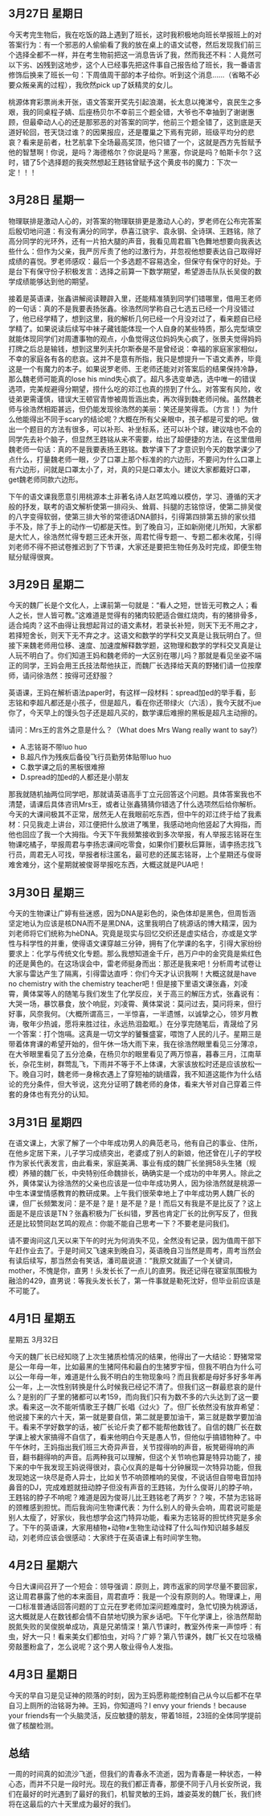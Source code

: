 ## 3月27日 星期日

今天考完生物后，我在吃饭的路上遇到了班长，这时我积极地向班长举报班上的对答案行为：有一个邪恶的人偷偷看了我的放在桌上的语文试卷，然后发现我们前三个选择全都不一样，并在考生物前把这一消息告诉了我，然而我还不料：人竟然可以下劣、凶残到这地步，这个人已经事先把这件事自己报告给了班长，我一番语言修饰后换来了班长一句：下周值周干部的本子给你。听到这个消息……（省略不必要众叛亲离的过程），我欣然pick up了妖精灵的女儿。

桃源体育彩票尚未开张，语文答案开奖先引起浪潮，长太息以掩涕兮，哀民生之多艰，我的同桌程子婧、后座杨贝尔不幸前三个题全错，大爷也不幸抽到了谢谢惠顾，但最牵动人心的还是那邪恶的对答案的同学，他前三个题全错了，这到底是天道好轮回，苍天饶过谁？的因果报应，还是覆巢之下焉有完卵，班级平均分的悲哀？看来是前者，杜艺航拿下全场最高奖顶，他只错了一个，这就是西方先哲赋予他的智慧啊！你说，是吗？海德格尔？你说是吗？黑塞，你说是吗？帕斯卡尔？这时，错了5个选择题的我突然想起王韪铭曾赋予这个黄皮书的魔力：下次一定！！！

## 3月28日 星期一

物理联排是激动人心的，对答案的物理联排更是激动人心的，罗老师在公布完答案后殷切地问道：有没有满分的同学，恭喜江骁宇、袁永钢、全诗琪、王韪铭，除了高分同学的光环外，还有一片拍大腿的声音，我看见周君眉飞色舞地想要向我表达些什么：但作为父亲，我严厉斥责了他的过激行为，并忽视他想要表达自己取得好成绩的喜悦。罗老师感叹：最后一个多选题不容易选全，但保守有保守的好处。于是台下有保守份子积极发言：选择之前算一下数学期望，希望游击队队长吴俊的数学成绩能够达到他的期望。

接着是英语课，张鑫讲解阅读鞭辟入里，还能精准猜到同学们错哪里，借用王老师的一句话：真的不是我要表扬张鑫。徐浩然同学称自己七选五已经一个月没错过了，他已经学精了，想到这里，我的解析几何已经一个月没对过了，看来题自已经学精了。如果说读后续写中袜子藏钱能体现一个人自身的某些特质，那么完型填空就能体现同学们对周遭事物的观点，小鱼觉得这位妈妈失心疯了，张景夫觉得妈妈打牌之后总是输钱，想到这里列夫托尔斯泰是不是曾经说：幸福的家庭家家相似，不幸的家庭各有各的悲哀。这并不是意有所指，我只是想提升一下语文素养，毕竟这是一个有魔力的本子。如果说罗老师、王老师还能对对答案后的结果保持冷静，那么魏老师可能真的lose his mind失心疯了。超凡多选变单选，选中唯一的错误选项，完美规避得分期望，捞什么吃的邓江也真的捞到了什么。对答案有风险，收徒弟更需谨慎，错误大王顿官青惨被周哲涵出卖，再次得到魏老师问候。虽然魏老师与徐浩然相距甚远，但仍能发现徐浩然的美丽：笑还是笑得乖。（方言！）为什么他能得出不同于scary的结论呢？大概在所有父亲眼中，孩子都是可爱的吧。做出一个题目的方法有很多，可以补形、补坐标系，还可以补个球，建议啥也不会的同学先去补个脑子，但显然王韪铭从来不需要，给出了超便捷的方法，在这里借用魏老师一句话：真的不是我要表扬王韪铭。数学课下了才意识到今天的数学课少了点什么，打量魏老师一眼，少了口罩上那个标准的的六边形，不要问为什么口罩上有六边形，问就是口罩太小了，对，真的只是口罩太小。建议大家都戴好口罩，get魏老师同款六边形。

下午的语文课我愿意引用桃源本土非著名诗人赵艺鸣难以模仿，学习、遵循的天才般的抒发，联考的语文解析使第一排闷头、耸肩、抖腿的志铭惊讶，使第二排吴俊的八字变得软弱，使第三排大爷的常德话DNA颤抖，引得第四排第五排的家伙措手不及，除了手上的动作一切都是天性。到了晚自习，正如新刚佬儿所知，大家都是大忙人，徐浩然忙得专题三还未开张，周君忙得专题一、专题二都未收尾，引得刘老师不得不把试卷推迟到了下节课，大家还是要把生物任务及时完成，即便生物赋分赋得很爽。

## 3月29日 星期二

今天的魏厂长是个文化人，上课前第一句就是：“看人之短，世皆无可教之人；看人之长，世人皆可教。”这难道是觉得有的猪肉较肥适合做红烧肉，有的猪排骨多，适合炖肉？这不由得让我想起背过的语文素材，若录长补短，则天下无不用之才，若择短舍长，则天下无不弃之才。这语文和数学的学科交叉真是让我玩明白了。但接下来魏老师用位移、速度、加速度解释数学题，这物理和数学的学科交叉真是让人玩不明白了。你们知道王妈和魏老师的一大区别在哪儿吗？那就是看见坐姿不端正的同学，王妈会用王氏技法帮他扶正，而魏厂长选择给天真的野猪们请一位按摩师，请问徐浩然：按得可还舒服？

英语课，王妈在解析语法paper时，有这样一段材料：spread加ed的举手看，彭志铭和李超凡都还是小孩子，但是超凡，看在你还带绿火（六活），我今天就不jue你了，今天早上的馒头包子还是超凡买的，数学课后难擦的黑板是超凡主动擦的。

请问：Mrs王的言外之意是什么？（What does Mrs Wang really want to say?）

- A.志铭哥不带luo huo
- B.超凡作为残疾后备役飞行员勤劳体贴带luo huo
- C.数学课之后的黑板很难擦
- D.spread的加ed的人都还是小朋友

那我就随机抽两位同学吧，那就请英语高手丁立元回答这个问题。具体答案我也不清楚，请课后具体咨讯Mrs王，或者让张鑫猜猜你错选了什么选项然后给你解析。今天的大课间极其不正常，居然无人在我眼前吃东西，但中午的邓江终于给了我素材：只见我走上讲台，邓江便把什么放进了嘴里，我感动地向他竖起了大拇指，而他也回应了我一个大拇指。今天下午我频繁接收到多次举报，有人举报志铭哥在生物课吃橘子，举报周君与李扬志课间吃零食，如果你们要秋后算账，请李扬志找飞行员，周君无人可找，举报者标注匿名，最可悲的还属志铭哥，上个星期还与俊哥难舍难分，这个星期就被俊哥举报吃东西，大概这就是PUA吧！

## 3月30日 星期三

今天的生物课让广婷有些迷惑，因为DNA是彩色的，染色体却是黑色，但周哲涵坚定地认为应该是核DNA而不是黑DNA，这里我明白了桃源话的博大精深，因为刘老师将它们统称为hèDNA。究竟是现实与回忆交织还是虚实结合，亦或是文学性与科学性的并重，使得语文课穿越三分钟，拥有了化学课的名字，引得大家纷纷要求上：化学与传统文化专题。那么我想知道金千斤，邑万户中的金究竟是紫红色的还是黄色的。在这场误会中，雷老师挺身而出：那还是我来吧！分析周考试卷让大家与雷达产生了隔离，引得雷达直呼：你们今天才认识我啊！大概这就是have no chemistry with the chemistry teacher吧！但是接下里语文课张鑫，刘凌霄，黄体棠等人的随笔与我们发生了化学反应，关于高三的解压方式，张鑫说有：大哭一场，暴饮暴食，放个响屁，刘凌霄、黄体棠说：莫问过去，莫问将来，但行好事，风奈我何。（大概所谓高三，一半惊喜，一半遗憾，以诚挚之心，领岁月教诲，敬年少热诚，愿将来胜过往，永远热泪盈眶。）在分享完随笔后，青晟给了另一个答案：打个饱嗝。这真是一切文学的饕餮盛宴，喂饱了人民的儿子。星期三是带着体育课的希望开始的，但午休一场大雨下来，我在徐浩然眼里看见三分薄凉，在大爷眼里看见了五分沧桑，在杨贝尔的眼里看见了两万惊喜，暮春三月，江南草长，杂花生树，群莺乱飞，下雨并不等于不上体课，大家该放松时还是应该放松一下。晚自习时，魏老师一身棉衣遇上了穿短袖的姚缙霖，我不知道这能作为什么结论的充分条件，但大爷说，这充分证明了魏老师的身体，看来大爷对自己穿着三件套的身体也有充分的认知。

## 3月31日 星期四

在语文课上，大家了解了一个中年成功男人的典范老马，他有自己的事业、住所，在他乡定居下来，儿子学习成绩突出，老婆成了别人的新娘，他还曾在儿子的学校作为家长代表发言，由此看来，家庭美满、事业有成的魏厂长坐拥58头生猪（规模）养殖的魏厂长，中央特别任命魏排长，确确实是一个成功的中年男人。除此之外，黄体棠认为徐浩然的父亲也应该是一位中年成功男人，因为徐浩然就是桃源一中生本课堂情感教育的教研成果。上午我们很荣幸地上了中年成功男人魏厂长的课，但厂长频繁发问：是不是？是！是不是？是！而后又有我是不是比反了？这上面是不是应该是TN？张鑫积极为厂长纠错，罗茜也肯定厂长的比例写反了，但我还是比较赞同赵艺鸣的观点：你能不能自己思考一下？不要老是问我们。

请不要询问这几天以来下午的时光为何消失不见，全然没有记录，因为值周干部下午赶作业去了。于是时间又飞速来到晚自习，英语晚自习当然是周考，周考当然会有读后续写，那当然会有笑话，潘司晨说道：“我原文就画了一个关键词，mother，不愧是你，直男！头发长长了一点儿的直男。我还记得在寝室氛围极为融洽的429，直男说：等我头发长长了，第一件事就是勒死沈好，但毕业前应该是不可能了。

## 4月1日 星期五

星期五 3月32日

今天的魏厂长已经知晓了上次生猪质检情况的结果，他得出了一大结论：野猪常常是公一年母一年，比如最黑的生猪阿伟和最白的生猪罗宇恒，但我不明白为什么可以公一年母一年，难道是什么我不明白的生物现象吗？而且我都是母好多好多年再公一年，上一次性别转换是什么时候我已经记不清了。但我们这一群最悲哀的是什么？是别的厂子里的猪都可以考159，而向我们只有为数不多的六头达到了这一要求。看来这一次不能听情歌王子魏厂长唱《过火》了。但厂长依然没有放弃希望：他说接下来的六十天，第一就是要自信，第二就是要加油干，第三就是数学要加油干。看来不学好数学的话，被厂长论斤卖了都不能帮他数钱了。自信的魏厂长在数学课上被大家搞得不自信了，看来他明白今天是愚人节，但他似乎搞错物种了。中午午休时，王妈指出我们班三大奇异声音，关节捏得响的声音，板凳砸得响的声音，翻书翻得响的声音。后两种我可以理解，但这个关节响也算是特异功能了，接下来的中午我发现王妈说得很对，袁心仪真的是每十分钟展现一次特异功能，但我发现她这一块尽是奇人异士，比如关节不响颈椎响的吴俊，不说话但自带电音加持鼻音的DJ，完成难题就扭动脖子但没有声音的王韪铭，为什么俊哥儿的脖子响，王韪铭的脖子不响呢？难道是因为俊哥儿比王韪铭老了两岁？？唉，不禁为志铭哥的颈椎感到担忧。而后我询问生物课代表：为什么别人的骨头会响，周君说可能是别人太瘦了，好家伙，我也想学会这门特异功能，看来为志铭哥的担忧终究是多余了。下午的英语课，大家用植物+动物$\neq$生物生动诠释了什么叫作知识越多越反动，刘老师应该会很感动：大家终于在英语课上有时间学生物。

## 4月2日 星期六

今日大课间召开了一个短会：领导强调：原则上，跨市返家的同学尽量不要回家，这让周君暴露了他的本来面目，周君直呼：我是一个没有原则的人。物理课上，用一口标准普通话回答问题的丁立元在罗老师加深问题难度时，急忙切换为桃源话，这大概就是人在数钱都会情不自禁地切换为家乡话吧。下午化学课上，徐浩然帮助脱氮失败的吴俊脱单成功，真是兄弟情深！第八节课时，教室外传来一声惊呼：有虫，好大一只！看来美女们都怕虫，对吗？广婷？第八节课外，魏厂长又在垃圾桶旁敲墨粉盒了，怎么说呢？这个男人敬业得令人发指。

## 4月3日 星期日

今天的早自习是见证神的陨落的时刻，因为王妈愿称能控制自己从今以后都不在早自习上厕所的治铭哥为神。王妈，你知道吗？I envy your friends！because your friends有一个头脑灵活，反应敏捷的朋友，带着18班，23班的全体同学提前做了核酸检测。

## 总结

一周的时间真的如流沙飞逝，但我们的青春永不流逝，因为青春是一种状态，一种心态，而并不只是一段时光。现在的我们都正青春，那便不同于八月长安所说，我们在最好的时光遇到了最好的我们，机智灵敏的王妈，雄姿英发的魏厂长，我们终将在这最后的六十天里成为最好的我们。